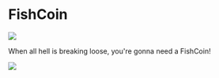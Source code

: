 # FishCoin

![](IMG_0725.png)

When all hell is breaking loose, you're gonna need a FishCoin!

![](IMG_0721.png)

